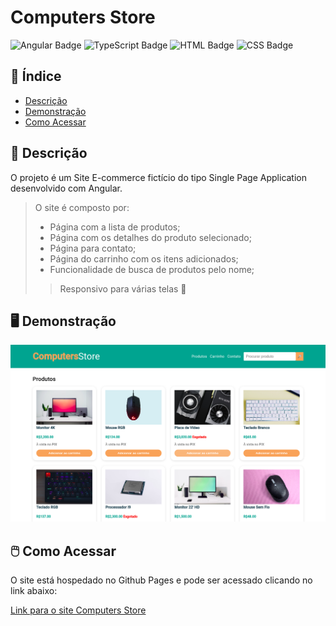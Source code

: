 # Computers Store
![Angular Badge](https://img.shields.io/badge/Angular-DD0031?style=for-the-badge&logo=angular&logoColor=white)
![TypeScript Badge](https://img.shields.io/badge/TypeScript-007ACC?style=for-the-badge&logo=typescript&logoColor=white)
![HTML Badge](https://img.shields.io/badge/HTML5-E34F26?style=for-the-badge&logo=html5&logoColor=white)
![CSS Badge](https://img.shields.io/badge/CSS3-1572B6?style=for-the-badge&logo=css3&logoColor=white)

## 📑️ Índice
- [Descrição](#descrição)
- [Demonstração](#demonstração)
- [Como Acessar](#como-acessar)

## 📝️ Descrição

O projeto é um Site E-commerce fictício do tipo Single Page Application desenvolvido com Angular.  
> O site é composto por: 
>- Página com a lista de produtos;
>- Página com os detalhes do produto selecionado;
>- Página para contato;
>- Página do carrinho com os itens adicionados;
>- Funcionalidade de busca de produtos pelo nome;
>> Responsivo para várias telas 📱

## 🖥️ Demonstração

<img src="https://raw.githubusercontent.com/Joi-GN/my-portfolio/main/assets/img/projects/computers-store.png" width="550px" alt="Captura de tela do projeto">

## 🖱️ Como Acessar

O site está hospedado no Github Pages e pode ser acessado clicando no link abaixo:

[Link para o site Computers Store](https://joi-gn.github.io/computers-store/)